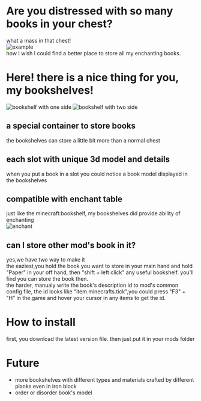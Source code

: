 # Are you distressed with so many books in your chest?
what a mass in that chest!
<br>
![example](https://cdn.modrinth.com/data/cached_images/2ef1f21589d2d878f6ed80c909a7866af3991983_0.webp)
<br>
how I wish I could find a better place to store all my enchanting books.
# Here! there is a nice thing for you, my bookshelves!
![bookshelf with one side](https://cdn.modrinth.com/data/cached_images/1c56fda5e44e15ae40a912f337541cbc49cb3062_0.webp)
![bookshelf with two side](https://cdn.modrinth.com/data/cached_images/3789dde26e5777be1e46a4086ca64eee6474e915_0.webp)
## a special container to store books
the bookshelves can store a little bit more than a normal chest
## each slot with unique 3d model and details
when you put a book in a slot you could notice a book model displayed in the bookshelves
## compatible with enchant table
just like the minecraft:bookshelf, my bookshelves did provide ability of enchanting
<br>
![enchant](https://cdn.modrinth.com/data/cached_images/9b95338395d0a59086fe5c1df040eceb7ece735d_0.webp)
## can I store other mod's book in it?
yes,we have two way to make it
<br>
the eaziest,you hold the book you want to store in your main hand and hold "Paper" in your off hand, then "shift + left click" any useful bookshelf. you'll find you can store the book then.
<br>
the harder, manualy write the book's description id to mod's common config file, the id looks like "item.minecrafts.tick",you could press "F3" + "H" in the game and hover your cursor in any items to get the id.
# How to install
first, you download the latest version file. then just put it in your mods folder
# Future
- more bookshelves with different types and materials crafted by different planks even in iron block
- order or disorder book's model